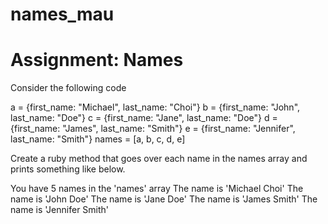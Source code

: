 # names_mau
# Assignment: Names
Consider the following code

a = {first_name: "Michael", last_name: "Choi"}
b = {first_name: "John", last_name: "Doe"}
c = {first_name: "Jane", last_name: "Doe"}
d = {first_name: "James", last_name: "Smith"}
e = {first_name: "Jennifer", last_name: "Smith"}
names = [a, b, c, d, e]

Create a ruby method that goes over each name in the names array and prints something like below.

You have 5 names in the 'names' array
The name is 'Michael Choi'
The name is 'John Doe'
The name is 'Jane Doe'
The name is 'James Smith'
The name is 'Jennifer Smith'
